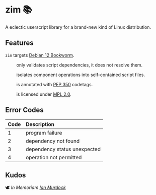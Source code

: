 <!-- This Source Code Form is subject to the terms of the Mozilla Public
   - License, v. 2.0. If a copy of the MPL was not distributed with this
   - file, You can obtain one at https://mozilla.org/MPL/2.0/. -->

# zim 📚
A eclectic userscript library for a brand-new kind of Linux distribution.

## Features
`zim` targets [Debian 12 Bookworm](https://www.debian.org/releases/bookworm/).

&nbsp;&nbsp;&nbsp;&nbsp;&nbsp;&nbsp;&nbsp;&nbsp;&nbsp;only validates script dependencies, it does not resolve them.

&nbsp;&nbsp;&nbsp;&nbsp;&nbsp;&nbsp;&nbsp;&nbsp;&nbsp;isolates component operations into self-contained script files.

&nbsp;&nbsp;&nbsp;&nbsp;&nbsp;&nbsp;&nbsp;&nbsp;&nbsp;is annotated with [PEP 350](https://peps.python.org/pep-0350/) codetags.

&nbsp;&nbsp;&nbsp;&nbsp;&nbsp;&nbsp;&nbsp;&nbsp;&nbsp;is licensed under [MPL 2.0](https://www.mozilla.org/en-US/MPL/2.0/).

## Error Codes

Code | Description
:-- | :--
1 | program failure
2 | dependency not found
3 | dependency status unexpected
4 | operation not permitted

## Kudos
🕊️ *In Memoriam [Ian Murdock](https://www.debian.org/doc/manuals/project-history/manifesto.en.html)*
